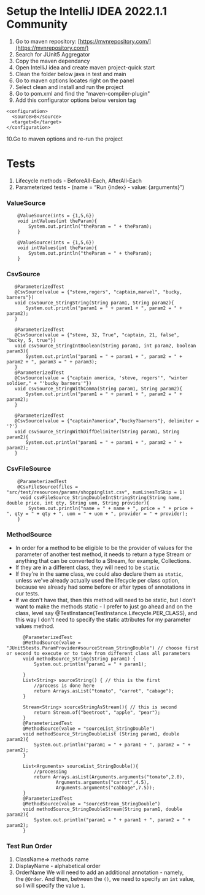 # Setup the IntelliJ IDEA 2022.1.1 Community
1. Go to maven repository: [https://mvnrepository.com/](https://mvnrepository.com/)
2. Search for JUnit5 Aggregator
3. Copy the maven dependancy
4. Open IntelliJ idea and create maven project-quick start
5. Clean the folder below java in test and main
6. Go to maven options locates right on the panel
7. Select clean and install and run the project
8. Go to pom.xml and find the "<artifactId>maven-compiler-plugin</artifactId>"
9. Add this configurator options below version tag
```
<configuration>
  <source>8</source>
  <target>8</target>
</configuration>
```
10.Go to maven options and re-run the project

# Tests

1. Lifecycle methods - BeforeAll-Each, AfterAll-Each
2. Parameterized tests - (name = “Run {index} - value: {arguments}”)
### ValueSource
```
    @ValueSource(ints = {1,5,6})
    void intValues(int theParam){
        System.out.println("theParam = " + theParam);
    }

    @ValueSource(ints = {1,5,6})
    void intValues(int theParam){
        System.out.println("theParam = " + theParam);
    }
 ```
 ### CsvSource
 ```
    @ParameterizedTest
    @CsvSource(value = {"steve,rogers", "captain,marvel", "bucky, barners"})
    void csvSource_StringString(String param1, String param2){
        System.out.println("param1 = " + param1 + ", param2 = " + param2);
    }

    @ParameterizedTest
    @CsvSource(value = {"steve, 32, True", "captain, 21, false", "bucky, 5, true"})
    void csvSource_StringIntBoolean(String param1, int param2, boolean param3){
        System.out.println("param1 = " + param1 + ", param2 = " + param2 + ", param3 = " + param3);
    }
    @ParameterizedTest
    @CsvSource(value = {"captain america, 'steve, rogers'", "winter soldier," + "'bucky barners'"})
    void csvSource_StringWithComma(String param1, String param2){
        System.out.println("param1 = " + param1 + ", param2 = " + param2);
    }

    @ParameterizedTest
    @CsvSource(value = {"captain?america","bucky?barners"}, delimiter = '?')
    void csvSource_StringWithDiffDelimiter(String param1, String param2){
        System.out.println("param1 = " + param1 + ", param2 = " + param2);
    }
```
### CsvFileSource
```
    @ParameterizedTest
    @CsvFileSource(files = "src/test/resources/params/shoppinglist.csv", numLinesToSkip = 1)
     void csvFileSource_StringDoubleIntStringString(String name, double price, int qty, String uom, String provider){
        System.out.println("name = " + name + ", price = " + price + ", qty = " + qty + ", uom = " + uom + ", provider = " + provider);
    }
```
### MethodSource

- In order for a method to be eligible to be the provider of values for the parameter of another test method, it needs to return a type Stream or anything that can be converted to a Stream, for example, Collections.
- If they are in a different class, they will need to be `static`
- If they're in the same class, we could also declare them as `static`, unless we've already actually used the lifecycle per class option, because we already had some before or after types of annotations in our tests.
- If we don't have that, then this method will need to be static, but I don't want to make the methods static - I prefer to just go ahead and on the class, level say @TestInstance(TestInstance.Lifecycle.PER_CLASS), and this way I don't need to specify the static attributes for my parameter values method.
```
      @ParameterizedTest
      @MethodSource(value = "JUnit5tests.ParamProvider#sourceStream_StringDouble") // choose first or second to execute or to take from different class all parameters
      void methodSource_String(String param1) {
          System.out.println("param1 = " + param1);

      }
      List<String> sourceString() { // this is the first
          //process is done here
          return Arrays.asList("tomato", "carrot", "cabage");
      }

      Stream<String> sourceStringAsStream(){ // this is second
          return Stream.of("beetroot", "apple", "pear");
      }
      @ParameterizedTest
      @MethodSource(value = "sourceList_StringDouble")
      void methodSource_StringDoubleList (String param1, double param2){
          System.out.println("param1 = " + param1 + ", param2 = " + param2);
      }

      List<Arguments> sourceList_StringDouble(){
          //processing
          return Arrays.asList(Arguments.arguments("tomato",2.0),
                  Arguments.arguments("carrot",4.5),
                  Arguments.arguments("cabbage",7.5));
      }
      @ParameterizedTest
      @MethodSource(value = "sourceStream_StringDouble")
      void methodSource_StringDoubleStream(String param1, double param2){
          System.out.println("param1 = " + param1 + ", param2 = " + param2);
      }
```
### Test Run Order
1. ClassName⇒ methods name
2. DisplayName - alphabetical order
3. OrderName 
    We will need to add an additional annotation - namely, the `@Order`.
    And then, between the `()`, we need to specify an `int` value, so I will specify the value `1`.
